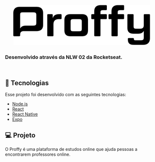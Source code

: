 <h1 align="center">
    <img alt="Proffy" title="Proffy" src=".github/logo.svg" />
</h1>
<h3 align="left">
    Desenvolvido através da NLW 02 da Rocketseat.
</h3>
<br>

## 🚀 Tecnologias

Esse projeto foi desenvolvido com as seguintes tecnologias:

- [Node.js](https://nodejs.org/en/)
- [React](https://reactjs.org)
- [React Native](https://facebook.github.io/react-native/)
- [Expo](https://expo.io/)

## 💻 Projeto

O Proffy é uma plataforma de estudos online que ajuda pessoas a encontrarem professores online.
